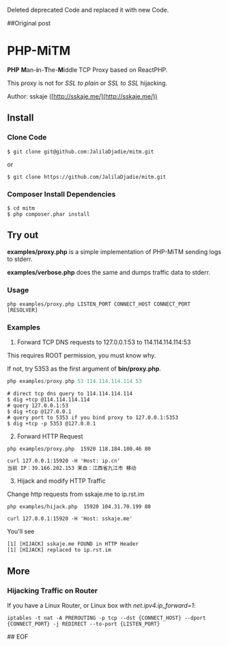 Deleted deprecated Code and replaced it with new Code.


##Original post

# PHP-MiTM
**PHP** **M**an-**i**n-**T**he-**M**iddle TCP Proxy based on ReactPHP.

This proxy is not for *SSL to plain* or *SSL to SSL* hijacking. 

Author: sskaje ([http://sskaje.me/](http://sskaje.me/))


## Install

### Clone Code
```
$ git clone git@github.com:JalilaDjadie/mitm.git
```
or 
```
$ git clone https://github.com/JalilaDjadie/mitm.git
```

### Composer Install Dependencies
```
$ cd mitm
$ php composer.phar install
```


## Try out

**examples/proxy.php** is a simple implementation of PHP-MiTM sending logs to stderr.

**examples/verbose.php** does the same and dumps traffic data to stderr. 

### Usage
```
php examples/proxy.php LISTEN_PORT CONNECT_HOST CONNECT_PORT [RESOLVER]
```

### Examples
1. Forward TCP DNS requests to 127.0.0.1:53 to 114.114.114.114:53

This requires ROOT permission, you must know why.

If not, try 5353 as the first argument of **bin/proxy.php**.


```php
php examples/proxy.php 53 114.114.114.114 53 

```

```
# direct tcp dns query to 114.114.114.114
$ dig +tcp @114.114.114.114
# query 127.0.0.1:53
$ dig +tcp @127.0.0.1
# query port to 5353 if you bind proxy to 127.0.0.1:5353 
$ dig +tcp -p 5353 @127.0.0.1

```

2. Forward HTTP Request 
```
php examples/proxy.php  15920 118.184.180.46 80
```

```
curl 127.0.0.1:15920 -H 'Host: ip.cn'
当前 IP：39.166.202.153 来自：江西省九江市 移动

```

3. Hijack and modify HTTP Traffic

Change http requests from sskaje.me to ip.rst.im 

```
php examples/hijack.php  15920 104.31.70.199 80  
```

```
curl 127.0.0.1:15920 -H 'Host: sskaje.me'
```

You'll see
```
[1] [HIJACK] sskaje.me FOUND in HTTP Header
[1] [HIJACK] replaced to ip.rst.im
```



## More

### Hijacking Traffic on Router

If you have a Linux Router, or Linux box with *net.ipv4.ip_forward=1*:

```
iptables -t nat -A PREROUTING -p tcp --dst {CONNECT_HOST} --dport {CONNECT_PORT} -j REDIRECT --to-port {LISTEN_PORT}
```

#\# EOF
